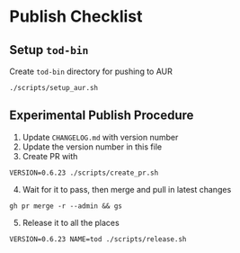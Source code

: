 # Publish Checklist

## Setup `tod-bin`

Create `tod-bin` directory for pushing to AUR

```fish
./scripts/setup_aur.sh
```

## Experimental Publish Procedure

1. Update `CHANGELOG.md` with version number
2. Update the version number in this file
3. Create PR with

```fish
VERSION=0.6.23 ./scripts/create_pr.sh
```

4. Wait for it to pass, then merge and pull in latest changes

```fish
gh pr merge -r --admin && gs
```

5. Release it to all the places

```fish
VERSION=0.6.23 NAME=tod ./scripts/release.sh
```

